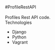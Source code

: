 #ProfileRestAPI
<br>
<br>
Profiles Rest API code.
<br>
Technologies
<ul>
<li>Django</li>
<li>Python</li>
<li>Vagrant</li>
</ul>

